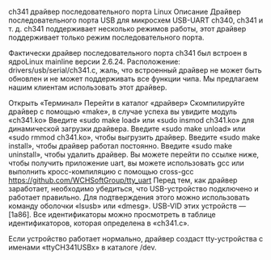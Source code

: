 ch341 драйвер последовательного порта Linux
Описание
Драйвер последовательного порта USB для микросхем USB-UART ch340, ch341 и т. д. ch341 поддерживает несколько режимов работы, этот драйвер поддерживает только режим последовательного порта.

Фактически драйвер последовательного порта ch341 был встроен в ядро ​​Linux mainline версии 2.6.24. Расположение: drivers/usb/serial/ch341.c, жаль, что встроенный драйвер не может быть обновлен и не может поддерживать все функции чипа. Мы предлагаем нашим клиентам использовать этот драйвер.

Открыть «Терминал»
Перейти в каталог «драйвер»
Скомпилируйте драйвер с помощью «make», в случае успеха вы увидите модуль «ch341.ko»
Введите «sudo make load» или «sudo insmod ch341.ko» для динамической загрузки драйвера.
Введите «sudo make unload» или «sudo rmmod ch341.ko», чтобы выгрузить драйвер.
Введите «sudo make install», чтобы драйвер работал постоянно.
Введите «sudo make uninstall», чтобы удалить драйвер.
Вы можете перейти по ссылке ниже, чтобы получить приложение uart, вы можете использовать gcc или выполнить кросс-компиляцию с помощью cross-gcc https://github.com/WCHSoftGroup/tty_uart
Перед тем, как драйвер заработает, необходимо убедиться, что USB-устройство подключено и работает правильно. Для подтверждения этого можно использовать команду оболочки «lsusb» или «dmesg». USB-VID этих устройств — [1a86]. Все идентификаторы можно просмотреть в таблице идентификаторов, которая определена в «ch341.c».

Если устройство работает нормально, драйвер создаст tty-устройства с именами «ttyCH341USBx» в каталоге /dev.

